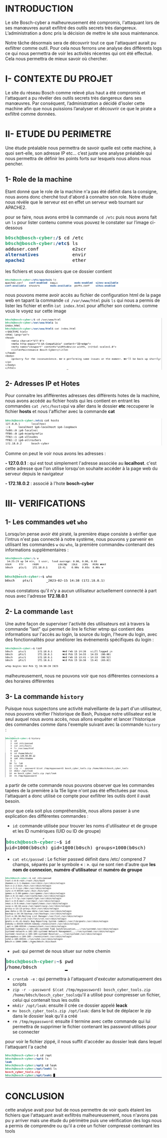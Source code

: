 
# INTRODUCTION

Le site Bosch-cyber a malheureusement été compromis, l'attaquant lors de ses manœuvres 
aurait exfiltré des outils secrets très dangereux. L’administration a donc pris la 
décision de mettre le site sous maintenance. 

Notre tâche désormais sera de découvrir tout ce que l'attaquant aurait pu exfiltrer 
comme outil. Pour cela nous ferrons une analyse des différents logs ce qui nous 
permettra de voir les activités récentes qui ont été effectué. Cela nous permettra de 
mieux savoir où chercher.


# I- CONTEXTE DU PROJET

Le site du réseau Bosch comme relevé plus haut a été compromis et l'attaquant a pu 
révéler des outils secrets très dangereux dans ses manœuvres. Par conséquent, 
l’administration a décidé d’isoler cette machine afin que nous puissions l’analyser et 
découvrir ce que le pirate a exfiltré comme données.

# II- ETUDE DU PERIMETRE

Une étude préalable nous permettra de savoir quelle est cette machine, à quoi sert-elle, son 
adresse IP etc… c’est juste une analyse préalable qui nous permettra de définir les points forts 
sur lesquels nous allons nous pencher.

## 1- Role de la machine

Etant donné que le role de la machine n'a pas été définit dans la consigne, nous avons donc 
cherché tout d'abord à connaitre son role. Notre étude nous révèle que le serveur est en effet 
un serveur web tournant sur APACHE2.

pour se faire, nous avons entré la commande `cd /etc` puis nous avons fait un `ls` pour lister
contenu comme vous pouvez le constater sur l’image ci-dessous 

![alt text](https://github.com/meguyland/FORENSIC_TP_DJUISSI_MEGANE/blob/main/TP03/img/apache.png)

les fichiers et sous dossiers que ce dossier contient

![alt text](https://github.com/meguyland/FORENSIC_TP_DJUISSI_MEGANE/blob/main/TP03/img/apachelist.png)

nous pouvons meme avoir accès au fichier de configuration html de la page web en tapant la commande
`cd /var/www/html` puis `ls` qui nous a permis de lister les fichier et enfin ̀`cat index.html` pour
afficher son contenu. comme vous le voyez sur cette image
 
![alt text](https://github.com/meguyland/FORENSIC_TP_DJUISSI_MEGANE/blob/main/TP03/img/pagesite.png)

## 2- Adresses IP et Hotes

Pour connaitre les afifférentes adresses des différents hotes de la machine, nous avons accédé au 
fichier hosts qui les contient en entrant les commandes `cat /etc/hosts`qui va aller dans le dossier
**etc** reccuperer le fichier **hosts** et nous l'afficher avec la commande **cat**

![alt text](https://github.com/meguyland/FORENSIC_TP_DJUISSI_MEGANE/blob/main/TP03/img/hosts.png)

Comme on peut le voir nous avons les adresses :

**- 127.0.0.1** : qui est tout simplement l'adresse associée au **localhost**. c'est cette adresse que
l'on utilise lorsqu'on souhaite accéder à la page web du serveur depuis le navigateur

**- 172.18.0.2** : associé à l'hote **bosch-cyber**


# III- VERIFICATIONS

## 1- Les commandes `w`et `who`

Lorsqu’on pense avoir été piraté, la première étape consiste à vérifier que l'intrus n'est pas connecté 
à notre système, nous pouvons y parvenir en utilisant les commandes `w` ou `who`, la première commande`w` 
contenant des informations supplémentaires :

![alt text](https://github.com/meguyland/FORENSIC_TP_DJUISSI_MEGANE/blob/main/TP03/img/w.png)

![alt text](https://github.com/meguyland/FORENSIC_TP_DJUISSI_MEGANE/blob/main/TP03/img/who.png)

nous constatons qu'il n'y a aucun utilisateur actuellement connecté à part nous avec l'adresse **172.18.0.1**

## 2- La commande `last`

Une autre façon de superviser l'activité des utilisateurs est à travers la commande "last" qui permet de 
lire le fichier wtmp qui contient des informations sur l'accès au login, la source du login, l'heure 
du login, avec des fonctionnalités pour améliorer les événements spécifiques du login :

![alt text](https://github.com/meguyland/FORENSIC_TP_DJUISSI_MEGANE/blob/main/TP03/img/last.png)

malheureusement, nous ne pouvons voir que nos différentes connexions a des horaires différentes 

## 3- La commande `history`

Puisque nous suspectons une activité malveillante de la part d'un utilisateur, nous pouvons vérifier 
l'historique de Bash, Puisque notre utilisateur est le seul auquel nous avons accès, nous allons enquêter 
et lancer l'historique des commandes comme dans l'exemple suivant  avec la commande `history` :

![alt text](https://github.com/meguyland/FORENSIC_TP_DJUISSI_MEGANE/blob/main/TP03/img/history.png)

a partir de cette commande nous pouvons observer que les commandes tapées de la première à la 15e ligne
n'ont pas été effectuées par nous. l'attaquant a donc utilisé ce compte pour exfiltrer les outils dont il 
avait besoin.

pour que cela soit plus compréhensible, nous allons passer à une explication des différentes commandes :

- `id`: commande utilisée pour trouver les noms d'utilisateur et de groupe et les ID numériques 
(UID ou ID de groupe)

![alt text](https://github.com/meguyland/FORENSIC_TP_DJUISSI_MEGANE/blob/main/TP03/img/id.png)

- `cat etc/passwd` : Le fichier passwd définit dans /etc/ comprend 7 champs, séparés par le symbole « : ».
qui ne sont rien d'autre que **les nom de connexion**, **numéro d'utilisateur** et **numéro de groupe**

![alt text](https://github.com/meguyland/FORENSIC_TP_DJUISSI_MEGANE/blob/main/TP03/img/passwd.png)

- `pwd`: qui permet de nous situer sur notre chemin

![alt text](https://github.com/meguyland/FORENSIC_TP_DJUISSI_MEGANE/blob/main/TP03/img/pwd.png)

- `crontab -e` : qui permettra à l'attaquant d'exécuter automatiquement des scripts
- `zip -r --password $(cat /tmp/mypassword) bosch_cyber_tools.zip /home/b0sch/bosch_cyber_tools`qu'il a utilisé 
pour compresser un fichier, celui qui contenait tous les outils
- `mkdir /opt/leak`: ensuite il crée ce dossier appelé **leack**
- `mv bosch_cyber_tools.zip /opt/leak`: dans le but de déplacer le zip dans le dossier leak qu'il a créé
- `rm /tmp/mypassword`: ensuite il termine avec cette commande qui lui permettra de supprimer le fichier contenant
les password utilisés pour se connecter


pour voir le fichier zippé, il nous suffit d'accéder au dossier leak dans lequel l'attaquant l'a caché

![alt text](https://github.com/meguyland/FORENSIC_TP_DJUISSI_MEGANE/blob/main/TP03/img/leak.png)

# CONCLUSION

cette analyse avait pour but de nous permettre de voir quels étaient les fichiers que l'attaquant avait exfiltrés
malheureusement, nous n'avons pas pu y arriver mais une étude du périmètre puis une vérification des logs nous a 
permis de comprendre ou qu'il a crée un fichier compressé contenant les tools
